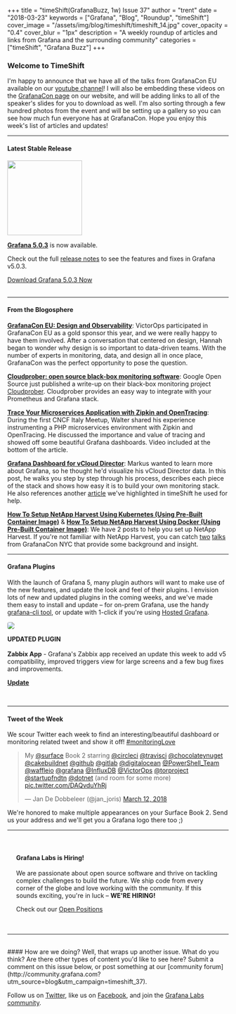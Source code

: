+++
title = "timeShift(GrafanaBuzz, 1w) Issue 37"
author = "trent"
date = "2018-03-23"
keywords = ["Grafana", "Blog", "Roundup", "timeShift"]
cover_image = "/assets/img/blog/timeshift/timeshift_14.jpg"
cover_opacity = "0.4"
cover_blur = "1px"
description = "A weekly roundup of articles and links from Grafana and the surrounding community"
categories = ["timeShift", "Grafana Buzz"]
+++

### Welcome to TimeShift
I'm happy to announce that we have all of the talks from GrafanaCon EU available on our [youtube channel](https://www.youtube.com/playlist?list=PLDGkOdUX1UjpXR6BexaDoOIc0ksE2MzFI)! I will also be embedding these videos on the [GrafanaCon page](https://grafana.com/grafanacon) on our website, and will be adding links to all of the speaker's slides for you to download as well. I'm also sorting through a few hundred photos from the event and will be setting up a gallery so you can see how much fun everyone has at GrafanaCon. Hope you enjoy this week's list of articles and updates!
<br />
<hr />

#### Latest Stable Release
<div class="row row--no-gutters blog-plugin-grid">
	<div class="col col--sm-3">
		<img src="/assets/img/blog/timeshift/grafana_release_icon.png" width="170" />
	</div>
	<div class="col col--sm-9">
		<p>
			<strong><a href="https://grafana.com/grafana/download?utm_source=blog&utm_campaign=timeshift_37" target="_blank">Grafana 5.0.3</a></strong> is now available.
		<p>
			Check out the full <a href="https://community.grafana.com/t/release-notes-v5-0-x/5250" target="_blank">release notes</a> to see the features and fixes in Grafana v5.0.3.
		</p>
		<a href="https://grafana.com/grafana/download?utm_source=blog&utm_campaign=timeshift_37" target="_blank" class="btn btn--primary">Download Grafana 5.0.3 Now</a>
	</div>
</div>


<br />
<hr />

#### From the Blogosphere
[**GrafanaCon EU: Design and Observability**](https://victorops.com/blog/grafanacon-eu-design-and-observability): VictorOps participated in GrafanaCon EU as a gold sponsor this year, and we were really happy to have them involved. After a conversation that centered on design, Hannah began to wonder why design is so important to data-driven teams. With the number of experts in monitoring, data, and design all in once place, GrafanaCon was the perfect opportunity to pose the question.

[**Cloudprober: open source black-box monitoring software**](https://opensource.googleblog.com/2018/03/cloudprober-open-source-black-box.html): Google Open Source just published a write-up on their black-box monitoring project [Cloudprober](http://github.com/google/cloudprober). Cloudprober provides an easy way to integrate with your Prometheus and Grafana stack.

[**Trace Your Microservices Application with Zipkin and OpenTracing**](https://www.cncf.io/blog/2018/03/19/trace-your-microservices-application-with-zipkin-and-opentracing/): During the first CNCF Italy Meetup, Walter shared his experience instrumenting a PHP microservices environment with Zipkin and OpenTracing. He discussed the importance and value of tracing and showed off some beautiful Grafana dashboards. Video included at the bottom of the article.

[**Grafana Dashboard for vCloud Director**](https://mycloudrevolution.com/en/2018/03/18/grafana-dashboard-for-vcloud-director/): Markus wanted to learn more about Grafana, so he thought he'd visualize his vCloud Director data. In this post, he walks you step by step through his process, describes each piece of the stack and shows how easy it is to build your own monitoring stack. He also references another [article](https://jorgedelacruz.uk/2017/07/26/looking-perfect-dashboard-influxdb-telegraf-grafana-part-viii-monitoring-veeam-using-veeam-enterprise-manager/) we've highlighted in timeShift he used for help.

[**How To Setup NetApp Harvest Using Kubernetes (Using Pre-Built Container Image)**](http://www.dburkland.com/how-to-setup-netapp-harvest-using-kubernetes-using-pre-built-container-image/) & [**How To Setup NetApp Harvest Using Docker (Using Pre-Built Container Image)**](http://www.dburkland.com/how-to-setup-netapp-harvest-using-docker-using-pre-built-container-image/): We have 2 posts to help you set up NetApp Harvest. If you're not familiar with NetApp Harvest, you can catch [two](https://www.youtube.com/watch?v=lUxch3sxSJs) [talks](https://www.youtube.com/watch?v=Wnclqc2rVf8) from GrafanaCon NYC that provide some background and insight.
<br />
<hr />

#### Grafana Plugins
With the launch of Grafana 5, many plugin authors will want to make use of the new features, and update the look and feel of their plugins. I envision lots of new and updated plugins in the coming weeks, and we've made them easy to install and update – for on-prem Grafana, use the handy <a href="http://docs.grafana.org/administration/cli/#grafana-cli?utm_source=blog&utm_campaign=timeshift_37" target="_blank">grafana-cli tool</a>, or update with 1-click if you're using <a href="https://grafana.com/cloud/grafana?utm_source=blog&utm_campaign=timeshift_37" target="_blank">Hosted Grafana</a>.
<br />
<div class="blog-plugin">
	<div class="row row--md-gutters">
		<div class="col col--sm-2 blog-plugin-grid__item">
			<img style="border-radius: 4px;" src="https://grafana.com/api/plugins/alexanderzobnin-zabbix-app/versions/3.9.0/logos/large" />
		</div>
		<div class="col col--sm-10 blog-plugin-grid__item">
			<p>
				<div class="updated-plugin-tag"><strong>UPDATED PLUGIN</strong></div><br/>
				<strong>Zabbix App</strong> - Grafana's Zabbix app received an update this week to add v5 compatibility, improved triggers view for large screens and a few bug fixes and improvements. 
			</p>
			<p>
				<a class="btn btn-outline btn-small" href="https://grafana.com/plugins/alexanderzobnin-zabbix-app?utm_source=blog&utm_campaign=timeshift_37" target="_blank"><strong>Update</strong></a>
			</p>
		</div>
	</div>
</div>

<br />
<hr />
<div>
	<div class="row row--no-gutters">
		<div class="col col--sm-12">
			<h4>Tweet of the Week</h4>
			We scour Twitter each week to find an interesting/beautiful dashboard or monitoring related tweet and show it off! <a href="https://twitter.com/hashtag/monitoringlove?src=hash" target="_blank">#monitoringLove</a>
			<blockquote class="twitter-tweet" data-lang="en"><p lang="en" dir="ltr">My <a href="https://twitter.com/surface?ref_src=twsrc%5Etfw">@surface</a> Book 2 starring <a href="https://twitter.com/circleci?ref_src=twsrc%5Etfw">@circleci</a> <a href="https://twitter.com/travisci?ref_src=twsrc%5Etfw">@travisci</a> <a href="https://twitter.com/chocolateynuget?ref_src=twsrc%5Etfw">@chocolateynuget</a> <a href="https://twitter.com/cakebuildnet?ref_src=twsrc%5Etfw">@cakebuildnet</a> <a href="https://twitter.com/github?ref_src=twsrc%5Etfw">@github</a> <a href="https://twitter.com/gitlab?ref_src=twsrc%5Etfw">@gitlab</a> <a href="https://twitter.com/digitalocean?ref_src=twsrc%5Etfw">@digitalocean</a> <a href="https://twitter.com/PowerShell_Team?ref_src=twsrc%5Etfw">@PowerShell_Team</a> <a href="https://twitter.com/waffleio?ref_src=twsrc%5Etfw">@waffleio</a> <a href="https://twitter.com/grafana?ref_src=twsrc%5Etfw">@grafana</a> <a href="https://twitter.com/InfluxDB?ref_src=twsrc%5Etfw">@InfluxDB</a> <a href="https://twitter.com/VictorOps?ref_src=twsrc%5Etfw">@VictorOps</a> <a href="https://twitter.com/torproject?ref_src=twsrc%5Etfw">@torproject</a> <a href="https://twitter.com/startupfndtn?ref_src=twsrc%5Etfw">@startupfndtn</a> <a href="https://twitter.com/dotnet?ref_src=twsrc%5Etfw">@dotnet</a> (and room for some more) <a href="https://t.co/DAQvduYhRj">pic.twitter.com/DAQvduYhRj</a></p>&mdash; Jan De Dobbeleer (@jan_joris) <a href="https://twitter.com/jan_joris/status/973267064638070785?ref_src=twsrc%5Etfw">March 12, 2018</a></blockquote>
			<script async src="https://platform.twitter.com/widgets.js" charset="utf-8"></script>
			<p>We're honored to make multiple appearances on your Surface Book 2. Send us your address and we'll get you a Grafana logo there too ;)</p>
		</div>
	</div>
</div>

<hr />

<div style=" padding: 20px; background: url(/assets/img/blog/timeshift/polygon_texture_black.jpg); background-size: cover; border-radius: 4px;">
	<h4>Grafana Labs is Hiring!</h4>
	<p>We are passionate about open source software and thrive on tackling complex challenges to build the future. We ship code from every corner of the globe and love working with the community. If this sounds exciting, you're in luck – <strong>WE'RE HIRING!</strong></p>
	<p>Check out our <a class="btn btn-outline" href="https://grafana.com/about/hiring?utm_source=blog&utm_campaign=timeshift_37" target="_blank">Open Positions</a></p>
</div>


<hr />
<br />
#### How are we doing?
Well, that wraps up another issue. What do you think? Are there other types of content you'd like to see here? Submit a comment on this issue below, or post something at our [community forum](http://community.grafana.com?utm_source=blog&utm_campaign=timeshift_37).

Follow us on [Twitter](http://twitter.com/grafana), like us on [Facebook](http://facebook.com/grafana), and join the [Grafana Labs community](http://grafana.com/signup?utm_source=blog&utm_campaign=timeshift_37).




